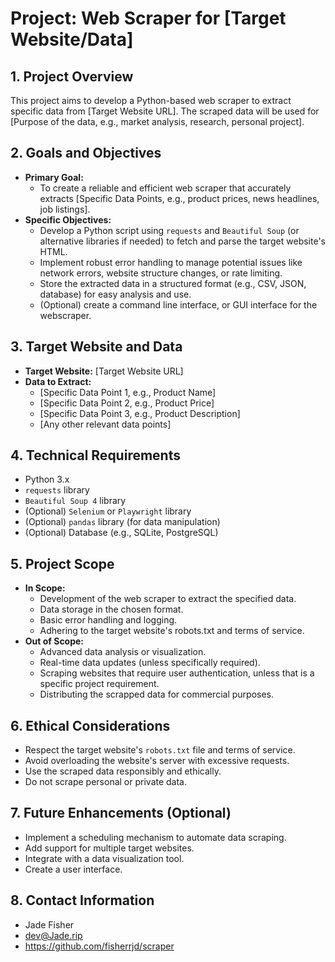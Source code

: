 # Project: Web Scraper for [Target Website/Data]

## 1. Project Overview

This project aims to develop a Python-based web scraper to extract specific data from [Target Website URL]. The scraped data will be used for [Purpose of the data, e.g., market analysis, research, personal project].

## 2. Goals and Objectives

* **Primary Goal:**
    * To create a reliable and efficient web scraper that accurately extracts [Specific Data Points, e.g., product prices, news headlines, job listings].
* **Specific Objectives:**
    * Develop a Python script using `requests` and `Beautiful Soup` (or alternative libraries if needed) to fetch and parse the target website's HTML.
    * Implement robust error handling to manage potential issues like network errors, website structure changes, or rate limiting.
    * Store the extracted data in a structured format (e.g., CSV, JSON, database) for easy analysis and use.
    * (Optional) create a command line interface, or GUI interface for the webscraper.

## 3. Target Website and Data

* **Target Website:** [Target Website URL]
* **Data to Extract:**
    * [Specific Data Point 1, e.g., Product Name]
    * [Specific Data Point 2, e.g., Product Price]
    * [Specific Data Point 3, e.g., Product Description]
    * [Any other relevant data points]

## 4. Technical Requirements

* Python 3.x
* `requests` library
* `Beautiful Soup 4` library
* (Optional) `Selenium` or `Playwright` library
* (Optional) `pandas` library (for data manipulation)
* (Optional) Database (e.g., SQLite, PostgreSQL)

## 5. Project Scope

* **In Scope:**
    * Development of the web scraper to extract the specified data.
    * Data storage in the chosen format.
    * Basic error handling and logging.
    * Adhering to the target website's robots.txt and terms of service.
* **Out of Scope:**
    * Advanced data analysis or visualization.
    * Real-time data updates (unless specifically required).
    * Scraping websites that require user authentication, unless that is a specific project requirement.
    * Distributing the scrapped data for commercial purposes.

## 6. Ethical Considerations

* Respect the target website's `robots.txt` file and terms of service.
* Avoid overloading the website's server with excessive requests.
* Use the scraped data responsibly and ethically.
* Do not scrape personal or private data.

## 7. Future Enhancements (Optional)

* Implement a scheduling mechanism to automate data scraping.
* Add support for multiple target websites.
* Integrate with a data visualization tool.
* Create a user interface.

## 8. Contact Information

* Jade Fisher
* dev@Jade.rip
* https://github.com/fisherrjd/scraper